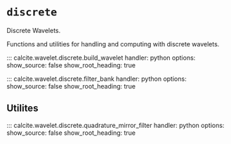 # `discrete`

Discrete Wavelets.

Functions and utilities for handling and computing with discrete wavelets.

::: calcite.wavelet.discrete.build_wavelet
handler: python
options:
show_source: false
show_root_heading: true

::: calcite.wavelet.discrete.filter_bank
handler: python
options:
show_source: false
show_root_heading: true

## Utilites

::: calcite.wavelet.discrete.quadrature_mirror_filter
handler: python
options:
show_source: false
show_root_heading: true
